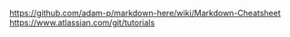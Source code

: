 https://github.com/adam-p/markdown-here/wiki/Markdown-Cheatsheet
https://www.atlassian.com/git/tutorials
